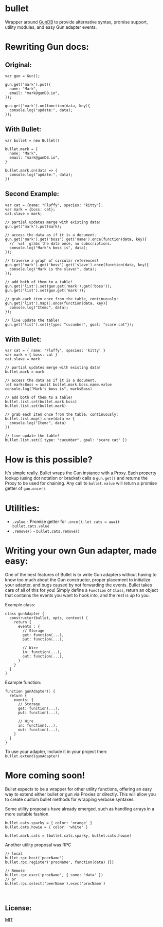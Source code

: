 # bullet
Wrapper around [GunDB](https://github.com/amark/gun) to provide alternative syntax, promise support, utility modules, and easy Gun adapter events.

# Rewriting Gun docs: #

## Original: ##

    var gun = Gun();

    gun.get('mark').put({
      name: "Mark",
      email: "mark@gunDB.io",
    });

    gun.get('mark').on(function(data, key){
      console.log("update:", data);
    });

## With Bullet: ##

    var bullet = new Bullet()

    bullet.mark = {
      name: "Mark",
      email: "mark@gunDB.io",
    }

    bullet.mark.on(data => {
      console.log("update:", data);
    })

## Second Example: ##

    var cat = {name: "Fluffy", species: "kitty"};
    var mark = {boss: cat};
    cat.slave = mark;

    // partial updates merge with existing data!
    gun.get('mark').put(mark);

    // access the data as if it is a document.
    gun.get('mark').get('boss').get('name').once(function(data, key){
      // `val` grabs the data once, no subscriptions.
      console.log("Mark's boss is", data);
    });

    // traverse a graph of circular references!
    gun.get('mark').get('boss').get('slave').once(function(data, key){
      console.log("Mark is the slave!", data);
    });

    // add both of them to a table!
    gun.get('list').set(gun.get('mark').get('boss'));
    gun.get('list').set(gun.get('mark'));

    // grab each item once from the table, continuously:
    gun.get('list').map().once(function(data, key){
      console.log("Item:", data);
    });

    // live update the table!
    gun.get('list').set({type: "cucumber", goal: "scare cat"});

## With Bullet: ##

    var cat = { name: 'Fluffy', species: 'kitty' }
    var mark = { boss: cat }
    cat.slave = mark

    // partial updates merge with existing data!
    bullet.mark = mark

    // access the data as if it is a document.
    let marksBoss = await bullet.mark.boss.name.value
    console.log("Mark's boss is", marksBoss)

    // add both of them to a table!
    bullet.list.set(bullet.mark.boss)
    bullet.list.set(bullet.mark)

    // grab each item once from the table, continuously:
    bullet.list.map().once(data => {
      console.log("Item:", data)
    })

    // live update the table!
    bullet.list.set({ type: "cucumber", goal: "scare cat" })

# How is this possible? #
It's simple really. Bullet wraps the Gun instance with a Proxy. Each property lookup (using dot notation or bracket) calls a `gun.get()` and returns the Proxy to be used for chaining. Any call to `bullet.value` will return a promise getter of `gun.once()`.

# Utilities: #
- `.value` - Promise getter for `.once()`; `let cats = await bullet.cats.value`
- `.remove()` - `bullet.cats.remove()`

# Writing your own Gun adapter, made easy: #
One of the best features of Bullet is to write Gun adapters without having to know too much about the Gun constructor, proper placement to initialize your adapter, and bugs caused by not forwarding the events. Bullet takes care of all of this for you! Simply define a `Function` or `Class`, return an object that contains the events you want to hook into, and the rest is up to you.

Example class:

    class gunAdapter {
      constructor(bullet, opts, context) {
        return {
          events : {
            // Storage
            get: function(...),
            put: function(...),
            
            // Wire
            in: function(...),
            out: function(...),
          }
        }
      }
    }

Example function:

    function gunAdapter() {
      return {
        events: { 
          // Storage
          get: function(...),
          put: function(...),
            
          // Wire
          in: function(...),
          out: function(...),
        }
      }
    }

To use your adapter, include it in your project then:<br>
`bullet.extend(gunAdapter)`

# More coming soon! #
Bullet expects to be a wrapper for other utility functions, offering an easy way to extend either bullet or gun via Proxies or directly. This will allow you to create custom bullet methods for wrapping verbose syntaxes.

Some utility proposals have already emerged, such as handling arrays in a more suitable fashion.

    bullet.cats.sparky = { color: 'orange' }
    bullet.cats.howie = { color: 'white' }

    bullet.mark.cats = [bullet.cats.sparky, bullet.cats.howie]

Another utility proposal was RPC

    // local
    bullet.rpc.host('peerName')
    bullet.rpc.register('procName', function(data) {})

    // Remote
    bullet.rpc.exec('procName', { some: 'data' })
    // or
    bullet.rpc.select('peerName').exec('procName')

<br>

## License: ##
[MIT](https://github.com/bugs181/bullet/blob/master/LICENSE)
